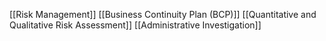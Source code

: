 
[[Risk Management]]
[[Business Continuity Plan (BCP)]]
[[Quantitative and Qualitative Risk Assessment]]
[[Administrative Investigation]]

